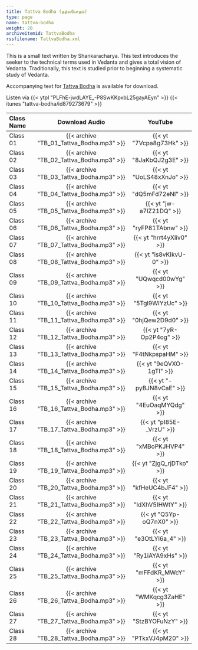 ```yaml
---
title: Tattva Bodha (தத்வபோதம்)
type: page
name: tattva-bodha
weight: 20
archiveitemid: TattvaBodha
rssfilename: TattvaBodha.xml
---
```


This is a small text written by Shankaracharya. This text introduces the seeker to the technical terms used in Vedanta and gives a total vision of Vedanta. Traditionally, this text is studied prior to beginning a systematic study of Vedanta.

Accompanying text for [Tattva Bodha](https://archive.org/download/VedanticTexts/Tattvabodha.pdf) is available for download.

Listen via {{< ytpl "PLFhE-jwdLAYE_-P8SwKKpxbL25gayAEyn" >}} {{< itunes "tattva-bodha/id879273679" >}}

Class Name | Download Audio | YouTube
:---|:---:|:---:
Class 01 | {{< archive "TB_01_Tattva_Bodha.mp3" >}} | {{< yt "7Vcpa8g73Hk" >}}
Class 02 | {{< archive "TB_02_Tattva_Bodha.mp3" >}} | {{< yt "8JaKbQJ2g3E" >}}
Class 03 | {{< archive "TB_03_Tattva_Bodha.mp3" >}} | {{< yt "UoLS48xXnJo" >}}
Class 04 | {{< archive "TB_04_Tattva_Bodha.mp3" >}} | {{< yt "dQ5mFd72eNI" >}}
Class 05 | {{< archive "TB_05_Tattva_Bodha.mp3" >}} | {{< yt "jw-a7lZ21DQ" >}}
Class 06 | {{< archive "TB_06_Tattva_Bodha.mp3" >}} | {{< yt "ryFP81TAbnw" >}}
Class 07 | {{< archive "TB_07_Tattva_Bodha.mp3" >}} | {{< yt "hrrt4yXIiv0" >}}
Class 08 | {{< archive "TB_08_Tattva_Bodha.mp3" >}} | {{< yt "is8vKIkvU-0" >}}
Class 09 | {{< archive "TB_09_Tattva_Bodha.mp3" >}} | {{< yt "UQwqcd00wYg" >}}
Class 10 | {{< archive "TB_10_Tattva_Bodha.mp3" >}} | {{< yt "5Tgl9WIYzUc" >}}
Class 11 | {{< archive "TB_11_Tattva_Bodha.mp3" >}} | {{< yt "0hjQew2D9d0" >}}
Class 12 | {{< archive "TB_12_Tattva_Bodha.mp3" >}} | {{< yt "7yR-Op2P4og" >}}
Class 13 | {{< archive "TB_13_Tattva_Bodha.mp3" >}} | {{< yt "F4tNkpspaHM" >}}
Class 14 | {{< archive "TB_14_Tattva_Bodha.mp3" >}} | {{< yt "9eQVXO-1gTI" >}}
Class 15 | {{< archive "TB_15_Tattva_Bodha.mp3" >}} | {{< yt "-pyBJN8vCaE" >}}
Class 16 | {{< archive "TB_16_Tattva_Bodha.mp3" >}} | {{< yt "4EuOaqMYQdg" >}}
Class 17 | {{< archive "TB_17_Tattva_Bodha.mp3" >}} | {{< yt "pI85E-_VrzU" >}}
Class 18 | {{< archive "TB_18_Tattva_Bodha.mp3" >}} | {{< yt "xMBoPKJHVP4" >}}
Class 19 | {{< archive "TB_19_Tattva_Bodha.mp3" >}} | {{< yt "ZjgQ_rjDTko" >}}
Class 20 | {{< archive "TB_20_Tattva_Bodha.mp3" >}} | {{< yt "kfHeUC4bJF4" >}}
Class 21 | {{< archive "TB_21_Tattva_Bodha.mp3" >}} | {{< yt "IdXhV5IHWtY" >}}
Class 22 | {{< archive "TB_22_Tattva_Bodha.mp3" >}} | {{< yt "Q5Yp-oQ7nX0" >}}
Class 23 | {{< archive "TB_23_Tattva_Bodha.mp3" >}} | {{< yt "e3OtLYl6a_4" >}}
Class 24 | {{< archive "TB_24_Tattva_Bodha.mp3" >}} | {{< yt "Ry1iAYA9xHs" >}}
Class 25 | {{< archive "TB_25_Tattva_Bodha.mp3" >}} | {{< yt "mFFdKR_MWcY" >}}
Class 26 | {{< archive "TB_26_Tattva_Bodha.mp3" >}} | {{< yt "WMKqcg3ZaHE" >}}
Class 27 | {{< archive "TB_27_Tattva_Bodha.mp3" >}} | {{< yt "StzBYOFuNzY" >}}
Class 28 | {{< archive "TB_28_Tattva_Bodha.mp3" >}} | {{< yt "PTkxVJ4pM20" >}}
